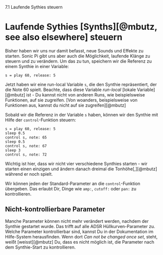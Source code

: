 7.1 Laufende Sythies steuern

# Laufende Sythies [Synths][@mbutz, see also elsewhere] steuern

Bisher haben wir uns nur damit befasst, neue Sounds und Effekte zu starten.
Sonic Pi gibt uns aber auch die Möglichkeit, laufende Klänge zu steuern und zu verändern. Um das zu tun, speichern wir die Referenz zu einem Synthie in einer Variable:

```
s = play 60, release: 5
```

Jetzt haben wir eine run-local Variable `s`, die den Synthie repräsentiert, der die Note 60 spielt. Beachte, dass diese Variable *run-local* [lokale Variable][@mbutz] ist - Du kannst nicht von anderen Runs, wie beispielsweise Funktionen, auf sie zugreifen. [Von woanders, beispielsweise von Funktionen aus, kannst du nicht auf sie zugreifen][@mbutz]

Sobald wir die Referenz in der Variable `s` haben, können wir den Synthie mit Hilfe der `control`-Funktion steuern:

```
s = play 60, release: 5
sleep 0.5
control s, note: 65
sleep 0.5
control s, note: 67
sleep 3
control s, note: 72
```

Wichtig ist hier, dass wir nicht vier verschiedene Synthies starten - wir starten einen einzigen und ändern danach dreimal die Tonhöhe[,][@mbutz] während er noch spielt.

Wir können jeden der Standard-Parameter an die `control`-Funktion übergeben. Das erlaubt Dir, Dinge wie `amp:`, `cutoff:` oder `pan:` zu kontrollieren.

## Nicht-kontrollierbare Parameter

Manche Parameter können nicht mehr verändert werden, nachdem der Synthie gestartet wurde. Das trifft auf alle ADSR Hüllkurven-Parameter zu. Welche Parameter kontrollierbar sind, kannst Du in der Dokumentation im Hilfe-System herausfinden. Wenn dort *Can not be
changed once set*, steht, weißt [weisst][@mbutz] Du, dass es nicht möglich ist, die Parameter nach dem Synthie-Start zu kontrollieren.





